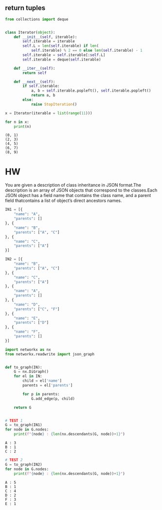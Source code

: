 ## return tuples


```python
from collections import deque


class Iterator(object):
    def __init__(self, iterable):
        self.iterable = iterable
        self.L = len(self.iterable) if len(
            self.iterable) % 2 == 0 else len(self.iterable) - 1
        self.iterable = self.iterable[:self.L]
        self.iterable = deque(self.iterable)

    def __iter__(self):
        return self

    def __next__(self):
        if self.iterable:
            a, b = self.iterable.popleft(), self.iterable.popleft()
            return a, b
        else:
            raise StopIteration()
```


```python
x = Iterator(iterable = list(range(11)))
```


```python
for n in x:
    print(n)
```

    (0, 1)
    (2, 3)
    (4, 5)
    (6, 7)
    (8, 9)
    

# HW

You are given a description of class inheritance in JSON format.The description is an array of JSON objects that correspond to the classes.Each JSON object has a field ​name​ that contains the class name, and a ​parent​ field thatcontains a list of object’s direct ancestors names.


```python
IN1 = [{
    "name": "A",
    "parents": []
}, {
    "name": "B",
    "parents": ["A", "C"]
}, {
    "name": "C",
    "parents": ["A"]
}]

IN2 = [{
    "name": "B",
    "parents": ["A", "C"]
}, {
    "name": "C",
    "parents": ["A"]
}, {
    "name": "A",
    "parents": []
}, {
    "name": "D",
    "parents": ["C", "F"]
}, {
    "name": "E",
    "parents": ["D"]
}, {
    "name": "F",
    "parents": []
}]
```


```python
import networkx as nx
from networkx.readwrite import json_graph


def to_graph(IN):
    G = nx.DiGraph()
    for el in IN:
        child = el['name']
        parents = el['parents']

        for p in parents:
            G.add_edge(p, child)

    return G



```


```python
# TEST 1
G = to_graph(IN1)
for node in G.nodes:
    print(f"{node} : {len(nx.descendants(G, node))+1}")
```

    A : 3
    B : 1
    C : 2
    


```python
# TEST 2
G = to_graph(IN2)
for node in G.nodes:
    print(f"{node} : {len(nx.descendants(G, node))+1}")
```

    A : 5
    B : 1
    C : 4
    D : 2
    F : 3
    E : 1
    
